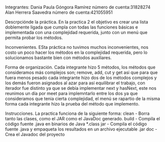 Integrantes: 
Dania Paula Góngora Ramírez número de cuenta:31828274
Alan Herrera Saavedra número de cuenta:421055951

Descrpciónde la práctica.
En la practica 2 el objetivo es crear una lista doblemente ligada que cumpla con todas las funciones básicas
e implementada con una complejidad requerida, junto con un menú que permita probar los métodos.

Inconvenientes.
ESta práctica no tuvimos muchos inconvenientes, nos costo un poco hacer los métodos en la complejidad requerida, pero 
lo solucionamos bastante bien con métodos auxiliares.

Forma de organización.
Cada integrante hizo 5 métodos, los métodos que consideramos más complejos son; remove, add, cut y get asi
que para que fuera menos pesado cada integrante hizo dos de los métodos complejos y los demás fueron asignados al azar 
para así equilibrar el trabajo, con iterador fue distinto ya que se debía implementar next y hasNext, este nos reunimos un día
por meet para implemntarlo entre los dos ya que consideramos que tenia cierta complejidad, el menú se rapartio de la misma forma
cada integrante hizo la prueba del método que implemento. 



Instrucciones.
La practica funciona de la siguiente forma:
clean - Borra tanto las clases, como el JAR como el JavaDoc generado.
build - Compila el código fuente .java en binarios de Java *.class 
jar - Compila el código fuente .java y empaqueta los resultados en un archivo ejecutable .jar
doc - Crea el Javadoc del proyecto
